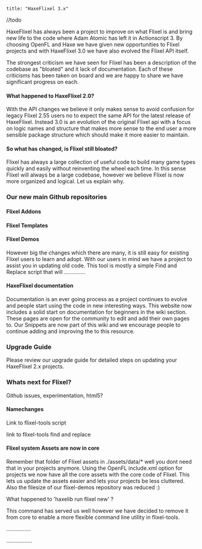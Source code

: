 ```
title: "HaxeFlixel 3.x"
```

//todo

 

HaxeFlixel has always been a project to improve on what Flixel is and bring new life to the code where Adam Atomic has left it in Actionscript 3. By choosing OpenFL and Haxe we have given new opportunities to Flixel projects and with HaxeFlixel 3.0 we have also evolved the Flixel API itself.

The strongest criticism we have seen for Flixel has been a description of the codebase as "bloated" and it lack of documentation. Each of these criticisms has been taken on board and we are happy to share we have significant progress on each.


#### What happened to HaxeFlixel 2.0?

With the API changes we believe it only makes sense to avoid confusion for legacy Flixel 2.55 users no to expect the same API for the latest release of HaxeFlixel. Instead 3.0 is an evolution of the original Flixel api with a focus on logic names and structure that makes more sense to the end user a more sensible package structure which should make it more easier to maintain.





#### So what has changed, is Flixel still bloated?

Flixel has always a large collection of useful code to build many game types quickly and easily without reinventing the wheel each time. In this sense Flixel will always be a large codebase, however we believe Flixel is now more organized and logical. Let us explain why.




### Our new main Github repositories


#### Flixel Addons

#### Flixel Templates

#### Flixel Demos









 

However big the changes which there are many, it is still easy for existing Flixel users to learn and adopt. With our users in mind we have a project to assist you in updating old code. This tool is mostly a simple Find and Replace script that will ..............




#### HaxeFlixel documentation

Documentation is an ever going process as a project continues to evolve and people start using the code in new interesting ways. This website now includes a solid start on documentation for beginners in the wiki section. These pages are open for the community to edit and add their own pages to. Our Snippets are now part of this wiki and we encourage people to continue adding and improving the to this resource.



### Upgrade Guide

Please review our upgrade guide for detailed steps on updating your HaxeFlixel 2.x projects.


### Whats next for Flixel?

Github issues, experimentation, html5?








 

#### Namechanges

Link to flixel-tools script

link to flixel-tools find and replace

#### Flixel system Assets are now in core

Remember that folder of Flixel assets in ./assets/data/* well you dont need that in your projects anymore. Using the OpenFL include.xml option for projects we now have all the core assets with the core code of Flixel. This lets us update the assets easier and lets your projects be less cluttered. Also the filesize of our flixel-demos repository was reduced :)

What happened to 'haxelib run flixel new' ?

This command has served us well however we have decided to remove it from core to enable a more flexible command line utility in flixel-tools. 

................

 

 


.................